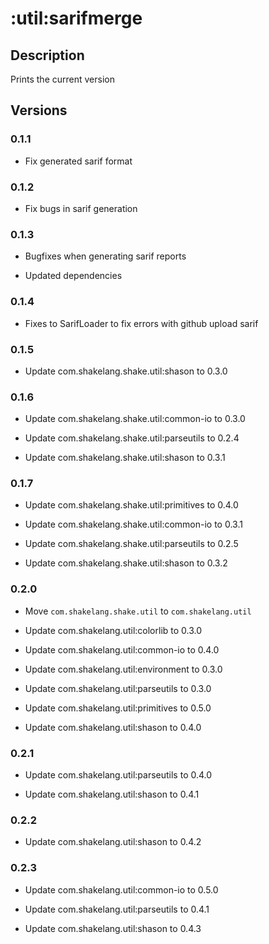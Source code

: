 # :util:sarifmerge

## Description

Prints the current version

## Versions

### 0.1.1

* Fix generated sarif format

### 0.1.2

* Fix bugs in sarif generation

### 0.1.3

* Bugfixes when generating sarif reports

* Updated dependencies

### 0.1.4

* Fixes to SarifLoader to fix errors with github upload sarif

### 0.1.5

* Update com.shakelang.shake.util:shason to 0.3.0

### 0.1.6

* Update com.shakelang.shake.util:common-io to 0.3.0

* Update com.shakelang.shake.util:parseutils to 0.2.4

* Update com.shakelang.shake.util:shason to 0.3.1

### 0.1.7

* Update com.shakelang.shake.util:primitives to 0.4.0

* Update com.shakelang.shake.util:common-io to 0.3.1

* Update com.shakelang.shake.util:parseutils to 0.2.5

* Update com.shakelang.shake.util:shason to 0.3.2

### 0.2.0

* Move `com.shakelang.shake.util` to `com.shakelang.util`

* Update com.shakelang.util:colorlib to 0.3.0

* Update com.shakelang.util:common-io to 0.4.0

* Update com.shakelang.util:environment to 0.3.0

* Update com.shakelang.util:parseutils to 0.3.0

* Update com.shakelang.util:primitives to 0.5.0

* Update com.shakelang.util:shason to 0.4.0

### 0.2.1

* Update com.shakelang.util:parseutils to 0.4.0

* Update com.shakelang.util:shason to 0.4.1

### 0.2.2

* Update com.shakelang.util:shason to 0.4.2

### 0.2.3

* Update com.shakelang.util:common-io to 0.5.0

* Update com.shakelang.util:parseutils to 0.4.1

* Update com.shakelang.util:shason to 0.4.3